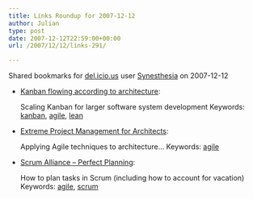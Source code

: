 ```yaml
---
title: Links Roundup for 2007-12-12
author: Julian
type: post
date: 2007-12-12T22:59:00+00:00
url: /2007/12/12/links-291/

---
```

Shared bookmarks for [del.icio.us][1] user  [Synesthesia][2] on 2007-12-12

  * [Kanban flowing according to architecture][3]:
  
    Scaling Kanban for larger software system development Keywords: [kanban][4], [agile][5], [lean][6]
  * [Extreme Project Management for Architects][7]:
  
    Applying Agile techniques to architecture&#8230; Keywords: [agile][5]
  * [Scrum Alliance &#8211; Perfect Planning][8]:
  
    How to plan tasks in Scrum (including how to account for vacation) Keywords: [agile][5], [scrum][9]

 [1]: https://del.icio.us/
 [2]: https://del.icio.us/synesthesia
 [3]: https://leansoftwareengineering.com/2007/12/09/kanban-flowing-according-to-architecture "https://leansoftwareengineering.com/2007/12/09/kanban-flowing-according-to-architecture"
 [4]: https://del.icio.us/synesthesia/kanban
 [5]: https://del.icio.us/synesthesia/agile
 [6]: https://del.icio.us/synesthesia/lean
 [7]: https://www.architecturalpractices.com/ "https://www.architecturalpractices.com/"
 [8]: https://www.scrumalliance.org/articles/59-perfect-planning "https://www.scrumalliance.org/articles/59-perfect-planning"
 [9]: https://del.icio.us/synesthesia/scrum